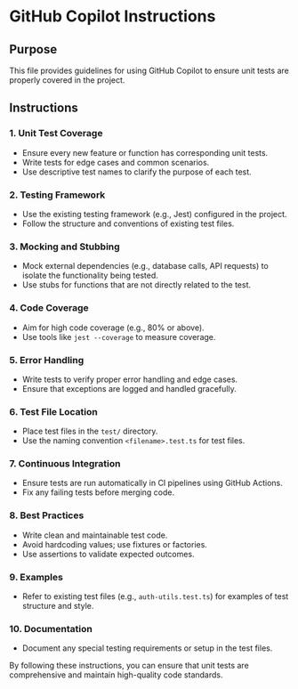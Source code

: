 # GitHub Copilot Instructions

## Purpose
This file provides guidelines for using GitHub Copilot to ensure unit tests are properly covered in the project.

## Instructions

### 1. **Unit Test Coverage**
- Ensure every new feature or function has corresponding unit tests.
- Write tests for edge cases and common scenarios.
- Use descriptive test names to clarify the purpose of each test.

### 2. **Testing Framework**
- Use the existing testing framework (e.g., Jest) configured in the project.
- Follow the structure and conventions of existing test files.

### 3. **Mocking and Stubbing**
- Mock external dependencies (e.g., database calls, API requests) to isolate the functionality being tested.
- Use stubs for functions that are not directly related to the test.

### 4. **Code Coverage**
- Aim for high code coverage (e.g., 80% or above).
- Use tools like `jest --coverage` to measure coverage.

### 5. **Error Handling**
- Write tests to verify proper error handling and edge cases.
- Ensure that exceptions are logged and handled gracefully.

### 6. **Test File Location**
- Place test files in the `test/` directory.
- Use the naming convention `<filename>.test.ts` for test files.

### 7. **Continuous Integration**
- Ensure tests are run automatically in CI pipelines using GitHub Actions.
- Fix any failing tests before merging code.

### 8. **Best Practices**
- Write clean and maintainable test code.
- Avoid hardcoding values; use fixtures or factories.
- Use assertions to validate expected outcomes.

### 9. **Examples**
- Refer to existing test files (e.g., `auth-utils.test.ts`) for examples of test structure and style.

### 10. **Documentation**
- Document any special testing requirements or setup in the test files.

By following these instructions, you can ensure that unit tests are comprehensive and maintain high-quality code standards.
